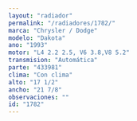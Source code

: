 ```yaml
---
layout: "radiador"
permalink: "/radiadores/1782/"
marca: "Chrysler / Dodge"
modelo: "Dakota"
ano: "1993"
motor: "L4 2.2 2.5, V6 3.8,V8 5.2"
transmision: "Automática"
parte: "433981"
clima: "Con clima"
alto: "17 1/2"
ancho: "21 7/8"
observaciones: ""
id: "1782"
---
```


